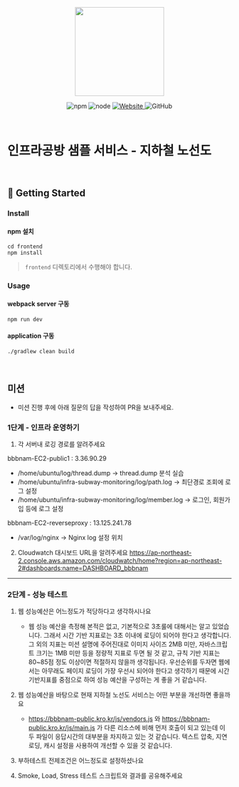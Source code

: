 <p align="center">
    <img width="200px;" src="https://raw.githubusercontent.com/woowacourse/atdd-subway-admin-frontend/master/images/main_logo.png"/>
</p>
<p align="center">
  <img alt="npm" src="https://img.shields.io/badge/npm-%3E%3D%205.5.0-blue">
  <img alt="node" src="https://img.shields.io/badge/node-%3E%3D%209.3.0-blue">
  <a href="https://edu.nextstep.camp/c/R89PYi5H" alt="nextstep atdd">
    <img alt="Website" src="https://img.shields.io/website?url=https%3A%2F%2Fedu.nextstep.camp%2Fc%2FR89PYi5H">
  </a>
  <img alt="GitHub" src="https://img.shields.io/github/license/next-step/atdd-subway-service">
</p>

<br>

# 인프라공방 샘플 서비스 - 지하철 노선도

<br>

## 🚀 Getting Started

### Install
#### npm 설치
```
cd frontend
npm install
```
> `frontend` 디렉토리에서 수행해야 합니다.

### Usage
#### webpack server 구동
```
npm run dev
```
#### application 구동
```
./gradlew clean build
```
<br>

## 미션

* 미션 진행 후에 아래 질문의 답을 작성하여 PR을 보내주세요.

### 1단계 - 인프라 운영하기
1. 각 서버내 로깅 경로를 알려주세요

bbbnam-EC2-public1 : 3.36.90.29  
  - /home/ubuntu/log/thread.dump   ->  thread.dump 분석 실습
  - /home/ubuntu/infra-subway-monitoring/log/path.log  -> 최단경로 조회에 로그 설정
  - /home/ubuntu/infra-subway-monitoring/log/member.log  -> 로그인, 회원가입 등에 로그 설정

bbbnam-EC2-reverseproxy : 13.125.241.78 
  - /var/log/nginx  -> Nginx log 설정 위치  
  
2. Cloudwatch 대시보드 URL을 알려주세요
https://ap-northeast-2.console.aws.amazon.com/cloudwatch/home?region=ap-northeast-2#dashboards:name=DASHBOARD_bbbnam

---

### 2단계 - 성능 테스트
1. 웹 성능예산은 어느정도가 적당하다고 생각하시나요
   - 웹 성능 예산을 측정해 본적은 없고, 기본적으로 3초룰에 대해서는 알고 있었습니다.
    그래서 시간 기반 지표로는 3초 이내에 로딩이 되어야 한다고 생각합니다.
    그 외의 지표는 미션 설명에 주어진대로 이미지 사이즈 2MB 미만, 자바스크립트 크기는 1MB 미만
    등을 정량적 지표로 두면 될 것 같고, 규칙 기반 지표는 80~85점 정도 이상이면 적절하지 않을까 생각됩니다.
    우선순위를 두자면 웹에서는 아무래도 페이지 로딩이 가장 우선시 되어야 한다고 생각하기 때문에
    시간 기반지표를 중점으로 하여 성능 예산을 구성하는 게 좋을 거 같습니다.

2. 웹 성능예산을 바탕으로 현재 지하철 노선도 서비스는 어떤 부분을 개선하면 좋을까요
   - https://bbbnam-public.kro.kr/js/vendors.js 와 https://bbbnam-public.kro.kr/js/main.js 가 다른 리소스에 비해 먼저 
   호출이 되고 있는데 이 두 파일이 응답시간의 대부분을 차지하고 있는 것 같습니다.
   텍스트 압축, 지연로딩, 캐시 설정을 사용하여 개선할 수 있을 것 같습니다.

3. 부하테스트 전제조건은 어느정도로 설정하셨나요

4. Smoke, Load, Stress 테스트 스크립트와 결과를 공유해주세요
